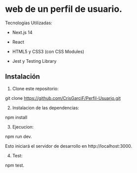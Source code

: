 # web de un perfil de usuario.

Tecnologías Utilizadas:

- Next.js 14

- React

- HTML5 y CSS3 (con CSS Modules)

- Jest y Testing Library

## Instalación

1. Clone este repositorio:

git clone https://github.com/CrisGarciF/Perfil-Usuario.git

2. Instalacion de las dependencias:

npm install

3. Ejecucion:

npm run dev.

Esto iniciará el servidor de desarrollo en http://localhost:3000.

4. Test:

npm test.
